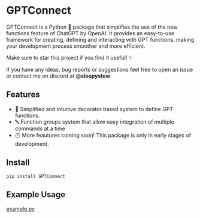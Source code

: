 # GPTConnect

GPTConnect is a Python 🐍 package that simplifies the use of the new functions feature of ChatGPT by OpenAI. It provides an easy-to-use framework for creating, defining and interacting with GPT functions, making your development process smoother and more efficient.

Make sure to star this project if you find it useful! ✨

If you have any ideas, bug reports or suggestions feel free to open an issue or contact me on discord at @**sleepystew**

## Features

- 🎉 Simplified and intuitive decorator based system to define GPT functions.
- 🔤 Function groups system that allow easy integration of multiple commands at a time
- 🕐 More feautures coming soon! This package is only in early stages of development.

## Install
`pip install GPTConnect`

## Example Usage
[example.py](https://github.com/SleepyStew/gptconnect/blob/master/example.py)
